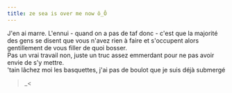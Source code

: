 ```yaml
---
title: ze sea is over me now ô_Ô
---
```


J'en ai marre. L'ennui - quand on a pas de taf donc - c'est que la majorité
des gens se disent que vous n'avez rien à faire et s'occupent alors
gentillement de vous filler de quoi bosser.  
Pas un vrai travail non, juste un truc assez emmerdant pour ne pas avoir envie
de s'y mettre.  
'tain lâchez moi les basquettes, j'ai pas de boulot que je suis déjà submergé
>_<

